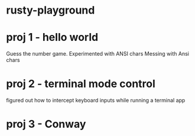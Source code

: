 # rusty-playground

# proj 1 - hello world

Guess the number game. Experimented with ANSI chars
Messing with Ansi chars

# proj 2 - terminal mode control

figured out how to intercept keyboard inputs while running a terminal app

# proj 3 - Conway

